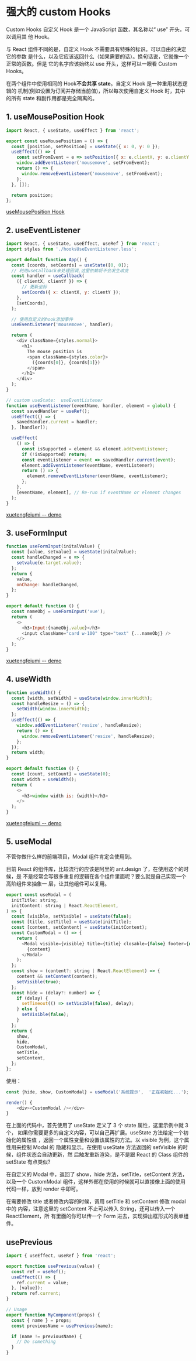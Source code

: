 # 强大的 custom Hooks

Custom Hooks 自定义 Hook 是一个 JavaScript 函数，其名称以“ use” 开头，可以调用其
他 Hook。

与 React 组件不同的是，自定义 Hook 不需要具有特殊的标识。可以自由的决定它的参数
是什么，以及它应该返回什么（如果需要的话）。换句话说，它就像一个正常的函数。但是
它的名字应该始终以 use 开头，这样可以一眼看 Custom Hooks。

在两个组件中使用相同的 Hook**不会共享 state**。自定义 Hook 是一种重用状态逻辑的
机制(例如设置为订阅并存储当前值)，所以每次使用自定义 Hook 时，其中的所有 state
和副作用都是完全隔离的。

## 1. useMousePosition Hook

```javascript
import React, { useState, useEffect } from 'react';

export const useMousePosition = () => {
  const [position, setPosition] = useState({ x: 0, y: 0 });
  useEffect(() => {
    const setFromEvent = e => setPosition({ x: e.clientX, y: e.clientY });
    window.addEventListener('mousemove', setFromEvent);
    return () => {
      window.removeEventListener('mousemove', setFromEvent);
    };
  }, []);

  return position;
};
```

[useMousePosition Hook](https://codeburst.io/create-a-usemouseposition-hook-with-useeffect-and-usestate-in-react-4d5a14578845)

## 2. useEventListener

```javascript
import React, { useState, useEffect, useRef } from 'react';
import styles from './hooksUseEventListener.less';

export default function App() {
  const [coords, setCoords] = useState([0, 0]);
  // 利用useCallback来处理回调,这里依赖将不会发生改变
  const handler = useCallback(
    ({ clientX, clientY }) => {
      // 更新坐标
      setCoords({ x: clientX, y: clientY });
    },
    [setCoords],
  );

  // 使用自定义的hook添加事件
  useEventListener('mousemove', handler);

  return (
    <div className={styles.normal}>
      <h1>
        The mouse position is
        <span className={styles.color}>
          ({coords[0]}, {coords[1]})
        </span>
      </h1>
    </div>
  );
}
```

```javascript
// custom useState:  useEventListener
function useEventListener(eventName, handler, element = global) {
  const savedHandler = useRef();
  useEffect(() => {
    savedHandler.current = handler;
  }, [handler]);

  useEffect(
    () => {
      const isSupported = element && element.addEventListener;
      if (!isSupported) return;
      const eventListener = event => savedHandler.current(event);
      element.addEventListener(eventName, eventListener);
      return () => {
        element.removeEventListener(eventName, eventListener);
      };
    },
    [eventName, element], // Re-run if eventName or element changes
  );
}
```

[xuetengfeiumi -- demo](http://106.12.98.175/#/hooksUseEventListener)

## 3. useFormInput

```javascript
function useFormInput(initalValue) {
  const [value, setvalue] = useState(initalValue);
  const handleChanged = e => {
    setvalue(e.target.value);
  };
  return {
    value,
    onChange: handleChanged,
  };
}

export default function () {
  const nameObj = useFormInput('xue');
  return (
    <>
      <h3>Input:{nameObj.value}</h3>
      <input className="card w-100" type="text" {...nameObj} />
    </>
  );
}
```

[xuetengfeiumi -- demo](http://106.12.98.175/#/useEffect)

## 4. useWidth

```javascript
function useWidth() {
  const [width, setWidth] = useState(window.innerWidth);
  const handleResize = () => {
    setWidth(window.innerWidth);
  };
  useEffect(() => {
    window.addEventListener('resize', handleResize);
    return () => {
      window.removeEventListener('resize', handleResize);
    };
  });
  return width;
}

export default function () {
  const [count, setCount] = useState(0);
  const width = useWidth();
  return (
    <>
      <h3>window width is: {width}</h3>
    </>
  );
}
```

[xuetengfeiumi -- demo](http://106.12.98.175/#/useEffect)

## 5. useModal

不管你做什么样的前端项目，Modal 组件肯定会使用到。

目前 React 的组件库，比较流行的应该是阿里的 ant.design 了，在使用这个的时候，是
不是经常会写很多重复的逻辑在各个组件里面呢？要么就是自己实现一个高阶组件来抽象一
层，让其他组件可以复用。

```javascript
export const useModal = (
  initTitle: string,
  initContent: string | React.ReactElement,
) => {
  const [visible, setVisible] = useState(false);
  const [title, setTitle] = useState(initTitle);
  const [content, setContent] = useState(initContent);
  const CustomModal = () => {
    return (
      <Modal visible={visible} title={title} closable={false} footer={null}>
        {content}
      </Modal>
    );
  };
  const show = (content?: string | React.ReactElement) => {
    content && setContent(content);
    setVisible(true);
  };
  const hide = (delay?: number) => {
    if (delay) {
      setTimeout(() => setVisible(false), delay);
    } else {
      setVisible(false);
    }
  };
  return {
    show,
    hide,
    CustomModal,
    setTitle,
    setContent,
  };
};
```

使用：

```javascript
const {hide, show, CustomModal} = useModal('系统提示',  '正在初始化...');

render() {
    <div><CustomModal /></div>
}
```

在上面的代码中，首先使用了 useState 定义了 3 个 state 属性，这里示例中就 3 个，
如果你需要更多的自定义内容，可以自己再扩展。useState 方法给定一个初始化的属性值
，返回一个属性变量和设置该属性的方法。以 visible 为例，这个属性用来控制 Modal 的
隐藏和显示。在使用 useState 方法返回的 setVisible 的时候，组件状态会自动更新，然
后触发重新渲染，是不是跟 React 的 Class 组件的 setState 有点类似?

在自定义的 Modal 中，返回了 show，hide 方法，setTitle，setContent 方法，以及一个
CustomModal 组件，这样外部在使用的时候就可以直接像上面的使用代码一样，放到
render 中即可。

在需要修改 title 或者修改内容的时候，调用 setTitle 和 setContent 修改 modal 中的
内容，注意这里的 setContent 不止可以传入 String，还可以传入一个 ReactElement，所
有里面的你可以传一个 Form 进去，实现弹出框形式的表单组件。

## usePrevious

```js
import { useEffect, useRef } from 'react';

export function usePrevious(value) {
  const ref = useRef();
  useEffect(() => {
    ref.current = value;
  }, [value]);
  return ref.current;
}

// Usage
export function MyComponent(props) {
  const { name } = props;
  const previousName = usePrevious(name);

  if (name != previousName) {
    // Do something
  }
}
```

<!--

useHooks~小窍门
https://zhuanlan.zhihu.com/p/66170210
 -->
